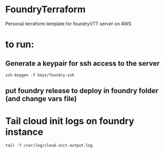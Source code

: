 # FoundryTerraform
Personal terraform template for foundryVTT server on AWS




# to run:
## Generate a keypair for ssh access to the server
```ssh-keygen -f keys/foundry-ssh```

## put foundry release to deploy in foundry folder (and change vars file)

# Tail cloud init logs on foundry instance
```tail -f /var/log/cloud-init-output.log```